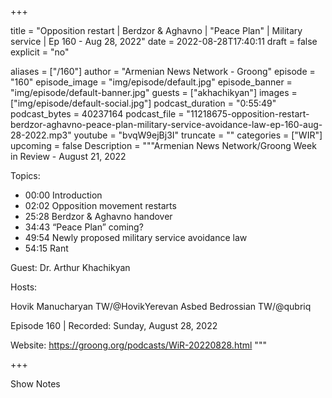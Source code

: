 
+++

title = "Opposition restart | Berdzor & Aghavno | \"Peace Plan\" | Military service | Ep 160 - Aug 28, 2022"
date = 2022-08-28T17:40:11
draft = false
explicit = "no"

aliases = ["/160"]
author = "Armenian News Network - Groong"
episode = "160"
episode_image = "img/episode/default.jpg"
episode_banner = "img/episode/default-banner.jpg"
guests = ["akhachikyan"]
images = ["img/episode/default-social.jpg"]
podcast_duration = "0:55:49"
podcast_bytes = 40237164
podcast_file = "11218675-opposition-restart-berdzor-aghavno-peace-plan-military-service-avoidance-law-ep-160-aug-28-2022.mp3"
youtube = "bvqW9ejBj3I"
truncate = ""
categories = ["WIR"]
upcoming = false
Description = """Armenian News Network/Groong Week in Review - August 21, 2022

Topics:

- 00:00 Introduction
- 02:02 Opposition movement restarts
- 25:28 Berdzor & Aghavno handover
- 34:43 “Peace Plan” coming?
- 49:54 Newly proposed military service avoidance law
- 54:15 Rant

Guest:  Dr. Arthur Khachikyan

Hosts:

Hovik Manucharyan TW/@HovikYerevan
Asbed Bedrossian TW/@qubriq

Episode 160 | Recorded: Sunday, August 28, 2022

Website: https://groong.org/podcasts/WiR-20220828.html
"""

+++

Show Notes

